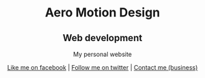 <div align="center">

  <h1>Aero Motion Design</h1>

  <h2>Web development</h2>

  <p>My personal website</p>

  <p>
    <a href="https://www.facebook.com/aeromotiondesign">Like me on facebook</a> |
    <a hreF="https://twitter.com/aeromdesign">Follow me on twitter</a> |
    <a href="mailto:aeromotiondesign@gmail.com">Contact me (business)</a>
  </p>

</div>